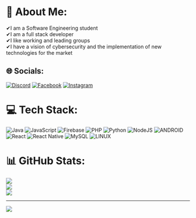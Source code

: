 # 💫 About Me:
✔I am a Software Engineering student<br>✔I am a full stack developer<br>✔I like working and leading groups<br>✔I have a vision of cybersecurity and the implementation of new technologies for the market


## 🌐 Socials:
[![Discord](https://img.shields.io/badge/Discord-%237289DA.svg?logo=discord&logoColor=white)](https://discord.gg/NotAnder#0288) [![Facebook](https://img.shields.io/badge/Facebook-%231877F2.svg?logo=Facebook&logoColor=white)](https://facebook.com/https://web.facebook.com/freddy.lombanacardenas) [![Instagram](https://img.shields.io/badge/Instagram-%23E4405F.svg?logo=Instagram&logoColor=white)](https://instagram.com/soyandeer) 

# 💻 Tech Stack:
![Java](https://img.shields.io/badge/java-%23ED8B00.svg?style=for-the-badge&logo=java&logoColor=white) ![JavaScript](https://img.shields.io/badge/javascript-%23323330.svg?style=for-the-badge&logo=javascript&logoColor=%23F7DF1E) ![Firebase](https://img.shields.io/badge/firebase-%23039BE5.svg?style=for-the-badge&logo=firebase) ![PHP](https://img.shields.io/badge/php-%23777BB4.svg?style=for-the-badge&logo=php&logoColor=white) ![Python](https://img.shields.io/badge/python-3670A0?style=for-the-badge&logo=python&logoColor=ffdd54) ![NodeJS](https://img.shields.io/badge/node.js-6DA55F?style=for-the-badge&logo=node.js&logoColor=white) ![ANDROID](https://img.shields.io/badge/android-%2320232a.svg?style=for-the-badge&logo=android&logoColor=%a4c639) ![React](https://img.shields.io/badge/react-%2320232a.svg?style=for-the-badge&logo=react&logoColor=%2361DAFB) ![React Native](https://img.shields.io/badge/react_native-%2320232a.svg?style=for-the-badge&logo=react&logoColor=%2361DAFB) ![MySQL](https://img.shields.io/badge/mysql-%2300f.svg?style=for-the-badge&logo=mysql&logoColor=white) ![LINUX](https://img.shields.io/badge/Linux-FCC624?style=for-the-badge&logo=linux&logoColor=black)
# 📊 GitHub Stats:
![](https://github-readme-stats.vercel.app/api?username=NotAndeer&theme=tokyonight&hide_border=false&include_all_commits=true&count_private=true)<br/>
![](https://github-readme-streak-stats.herokuapp.com/?user=NotAndeer&theme=tokyonight&hide_border=false)<br/>
![](https://github-readme-stats.vercel.app/api/top-langs/?username=NotAndeer&theme=tokyonight&hide_border=false&include_all_commits=true&count_private=true&layout=compact)

---
[![](https://visitcount.itsvg.in/api?id=NotAndeer&icon=0&color=0)](https://visitcount.itsvg.in)

<!-- Proudly created with GPRM ( https://gprm.itsvg.in ) -->
